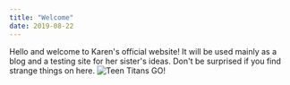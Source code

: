 ```yaml
---
title: "Welcome"
date: 2019-08-22
---
```


Hello and welcome to Karen's official website! It will be used mainly as a blog and a testing site for her sister's ideas. Don't be surprised if you find strange things on here.
![Teen Titans GO!](https://media.giphy.com/media/xT1R9RCYYpObz53JzW/giphy.gif)
